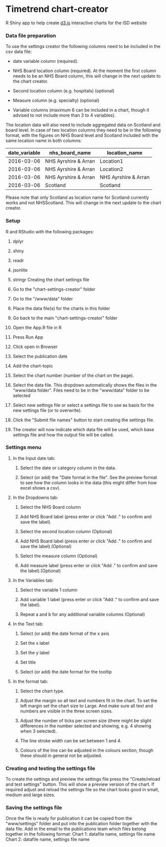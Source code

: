 
# Timetrend chart-creator
R Shiny app to help create [d3.js](https://d3js.org/) interactive charts for the ISD website

### Data file preparation
To use the settings creator the following columns need to be included in the csv data file: 

*	date variable column (required). 

*	NHS Board location column (required). At the moment the first column needs to be an NHS Board column, this will change in the next update to the chart creator. 

*	Second location column (e.g. hospitals) (optional)

*	Measure column (e.g. specialty) (optional)  

*	Variable columns (maximum 6 can be included in a chart, though it advised to not include more than 3 to 4 variables). 

The location data will also need to include aggregated data on Scotland and board level. In case of two location columns they need to be in the following format, with the figures on NHS Board level and Scotland included with the same location name in both columns: 

| date_variable |	nhs_board_name |	location_name |
| ------------- | -------------- |-------------- |
| 2016-03-06 | NHS Ayrshire & Arran	| Location1 |
| 2016-03-06	| NHS Ayrshire & Arran |	Location2 |
| 2016-03-06 |	NHS Ayrshire & Arran |	NHS Ayrshire & Arran |
| 2016-03-06	| Scotland	| Scotland |
 
Please note that only Scotland as location name for Scotland currently works and not NHSScotland. This will change in the next update to the chart creator.

### Setup

R and RStudio with the following packages: 

1.	dplyr
2.	shiny
3.	readr
4.	jsonlite
5.	stringr
Creating the chart settings file
1.	Go to the "chart-settings-creator" folder
2.	Go to the "/www/data" folder
3.	Place the data file(s) for the charts in this folder
4.	Go back to the main "chart-settings-creator" folder 
5.	Open the App.R file in R
6.	Press Run App 
 
7.	Click open in Browser 
 
8.	Select the publication date
9.	Add the chart-topic
10.	Select the chart number (number of the chart on the page). 
11.	Select the data file. This dropdown automatically shows the files in the "www/data folder". Files need to be in the "www/data" folder to be selected
12.	Select new settings file or select a settings file to use as basis for the new settings file (or to overwrite). 
13.	Click the "Submit file names" button to start creating the settings file.
14.	The creator will now indicate which data file will be used, which base settings file and how the output file will be called. 

### Settings menu 
1.	In the Input date tab:

     1.	Select the date or category column in the data. 

     2.	Select (or add) the "Date format in the file". See the preview format to see how the column looks in the data (this might differ from how excel shows a csv).


2.	In the Dropdowns tab:

     1.	Select the NHS Board column 
  
     2.	Add NHS Board label (press enter or click "Add ."  to confirm and save the label).
  
     3.	Select the second location column (Optional)
  
     4.	Add NHS Board label (press enter or click "Add ."  to confirm and save the label).(Optional)
  
     5.	Select the measure column (Optional)
  
     6.	Add measure label (press enter or click "Add ."  to confirm and save the label).(Optional)
  
3.	In the Variables tab:

     1.	Select the variable 1 column 
  
     2.	Add variable 1 label (press enter or click "Add ."  to confirm and save the label).
  
     3.	Repeat a and b for any additional variable columns (Optional)
  
4.	In the Text tab:

     1.	Select (or add) the date format of the x axis
  
     2.	Set the x label
  
     3.	Set the y label
  
     4. Set title 
  
     5. Select (or add) the date format for the tooltip
  
5.	In the format tab:

     1. Select the chart type.
  
     2. Adjust the margin so all text and numbers fit in the chart. To set the left margin set the chart size to Large. And make sure all text and numbers are visible in the three screen sizes. 
  
     3. Adjust the number of ticks per screen size (there might be slight differences in the number selected and showing, e.g. 4 showing when 3 selected).  
  
     4. The line stroke width can be set between 1 and 4.
  
     5. Colours of the line can be adjusted in the colours section, though these should in general not be adjusted. 
  
### Creating and testing the settings file

To create the settings and preview the settings file press the "Create/reload and test settings" button. This will show a preview version of the chart. If required adjust and reload the settings file so the chart looks good in small, medium and large sizes. 

### Saving the settings file
Once the file is ready for publication it can be copied from the "www/settings" folder and put into the publication folder together with the data file. Add in the email to the publications team which files belong together in the following format: 
Chart 1: datafile name, settings file name  
Chart 2: datafile name, settings file name  



